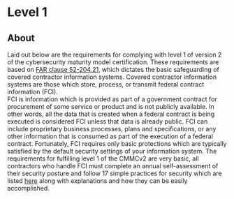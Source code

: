 # Level 1
## About
Laid out below are the requirements for complying with level 1 of version 2 of the cybersecurity maturity model certification.  These requirements are based on [FAR clause 52-204.21](https://www.acquisition.gov/far/52.204-21), which dictates the basic safeguarding of covered contractor information systems. Covered contractor information systems are those which store, process, or transmit federal contract information (FCI).  
FCI is information which is provided as part of a government contract for procurement of some service or product and is not publicly available.  In other words, all the data that is created when a federal contract is being executed is considered FCI unless that data is already public.  FCI can include proprietary business processes, plans and specifications, or any other information that is consumed as part of the execution of a federal contract. Fortunately, FCI requires only basic protections which are typically satisfied by the default security settings of your information system.
The requirements for fulfilling level 1 of the CMMCv2 are very basic, all contractors who handle FCI must complete an annual self-assessment of their security posture and follow 17 simple practices for security which are listed [here]() along with explanations and how they can be easily accomplished.  


